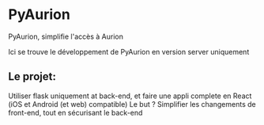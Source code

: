 # PyAurion
PyAurion, simplifie l'accès à Aurion 

Ici se trouve le développement de PyAurion en version server uniquement

## Le projet: 
Utiliser flask uniquement at back-end, et faire une appli complete en React (iOS et Android (et web) compatible)
Le but ? Simplifier les changements de front-end, tout en sécurisant le back-end
